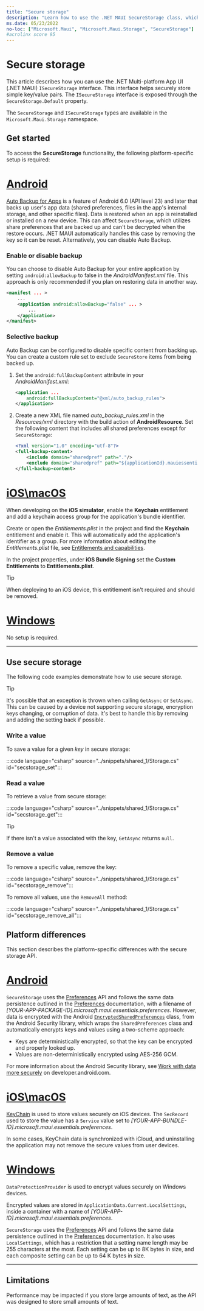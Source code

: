 ```yaml
---
title: "Secure storage"
description: "Learn how to use the .NET MAUI SecureStorage class, which helps securely store simple key/value pairs. This article discusses how to use the class, platform implementation specifics, and its limitations."
ms.date: 05/23/2022
no-loc: ["Microsoft.Maui", "Microsoft.Maui.Storage", "SecureStorage"]
#acrolinx score 95
---
```


# Secure storage

This article describes how you can use the .NET Multi-platform App UI (.NET MAUI) `ISecureStorage` interface. This interface helps securely store simple key/value pairs. The `ISecureStorage` interface is exposed through the `SecureStorage.Default` property.

The `SecureStorage` and `ISecureStorage` types are available in the `Microsoft.Maui.Storage` namespace.

## Get started

To access the **SecureStorage** functionality, the following platform-specific setup is required:

<!-- markdownlint-disable MD025 -->
# [Android](#tab/android)

<!-- .NET MAUI secure storage is only supported with Android 6.0 (API level 23) and later. -->
<!-- The above is true when using v1.0.0 of AndroidX.Security.Crypto. But MAUI is currently using v1.1.0-alpha03, which supports API21+. -->

[Auto Backup for Apps](https://developer.android.com/guide/topics/data/autobackup) is a feature of Android 6.0 (API level 23) and later that backs up user's app data (shared preferences, files in the app's internal storage, and other specific files). Data is restored when an app is reinstalled or installed on a new device. This can affect `SecureStorage`, which utilizes share preferences that are backed up and can't be decrypted when the restore occurs. .NET MAUI automatically handles this case by removing the key so it can be reset. Alternatively, you can disable Auto Backup.

### Enable or disable backup

You can choose to disable Auto Backup for your entire application by setting `android:allowBackup` to false in the _AndroidManifest.xml_ file. This approach is only recommended if you plan on restoring data in another way.

```xml
<manifest ... >
    ...
    <application android:allowBackup="false" ... >
        ...
    </application>
</manifest>
```

### Selective backup

Auto Backup can be configured to disable specific content from backing up. You can create a custom rule set to exclude `SecureStore` items from being backed up.

01. Set the `android:fullBackupContent` attribute in your _AndroidManifest.xml_:

    ```xml
    <application ...
        android:fullBackupContent="@xml/auto_backup_rules">
    </application>
    ```

01. Create a new XML file named _auto_backup_rules.xml_ in the _Resources/xml_ directory with the build action of **AndroidResource**. Set the following content that includes all shared preferences except for `SecureStorage`:

    ```xml
    <?xml version="1.0" encoding="utf-8"?>
    <full-backup-content>
        <include domain="sharedpref" path="."/>
        <exclude domain="sharedpref" path="${applicationId}.mauiessentials.xml"/>
    </full-backup-content>
    ```

# [iOS\macOS](#tab/ios)

When developing on the **iOS simulator**, enable the **Keychain** entitlement and add a keychain access group for the application's bundle identifier.

Create or open the _Entitlements.plist_ in the project and find the **Keychain** entitlement and enable it. This will automatically add the application's identifier as a group. For more information about editing the _Entitlements.plist_ file, see [Entitlements and capabilities](../../ios/deployment/entitlements.md).

In the project properties, under **iOS Bundle Signing** set the **Custom Entitlements** to **Entitlements.plist**.

> [!TIP]
> When deploying to an iOS device, this entitlement isn't required and should be removed.

# [Windows](#tab/windows)

No setup is required.

-----
<!-- markdownlint-enable MD025 -->

## Use secure storage

The following code examples demonstrate how to use secure storage.

> [!TIP]
> It's possible that an exception is thrown when calling `GetAsync` or `SetAsync`. This can be caused by a device not supporting secure storage, encryption keys changing, or corruption of data. it's best to handle this by removing and adding the setting back if possible.

### Write a value

To save a value for a given _key_ in secure storage:

:::code language="csharp" source="../snippets/shared_1/Storage.cs" id="secstorage_set":::

### Read a value

To retrieve a value from secure storage:

:::code language="csharp" source="../snippets/shared_1/Storage.cs" id="secstorage_get":::

> [!TIP]
> If there isn't a value associated with the key, `GetAsync` returns `null`.

### Remove a value

To remove a specific value, remove the key:

:::code language="csharp" source="../snippets/shared_1/Storage.cs" id="secstorage_remove":::

To remove all values, use the `RemoveAll` method:

:::code language="csharp" source="../snippets/shared_1/Storage.cs" id="secstorage_remove_all":::

## Platform differences

This section describes the platform-specific differences with the secure storage API.

<!-- markdownlint-disable MD025 -->
<!-- markdownlint-disable MD024 -->
# [Android](#tab/android)

`SecureStorage` uses the [Preferences](preferences.md) API and follows the same data persistence outlined in the [Preferences](preferences.md#persistence) documentation, with a filename of _[YOUR-APP-PACKAGE-ID].microsoft.maui.essentials.preferences_. However, data is encrypted with the Android [`EncryptedSharedPreferences`](https://developer.android.com/reference/androidx/security/crypto/EncryptedSharedPreferences) class, from the Android Security library, which wraps the `SharedPreferences` class and automatically encrypts keys and values using a two-scheme approach:

- Keys are deterministically encrypted, so that the key can be encrypted and properly looked up.
- Values are non-deterministically encrypted using AES-256 GCM.

For more information about the Android Security library, see [Work with data more securely](https://developer.android.com/topic/security/data) on developer.android.com.

# [iOS\macOS](#tab/ios)

[KeyChain](xref:Security.SecKeyChain) is used to store values securely on iOS devices. The `SecRecord` used to store the value has a `Service` value set to _[YOUR-APP-BUNDLE-ID].microsoft.maui.essentials.preferences_.

In some cases, KeyChain data is synchronized with iCloud, and uninstalling the application may not remove the secure values from user devices.

# [Windows](#tab/windows)

`DataProtectionProvider` is used to encrypt values securely on Windows devices. <!-- (/uwp/api/windows.security.cryptography.dataprotection.dataprotectionprovider) -->

Encrypted values are stored in `ApplicationData.Current.LocalSettings`, inside a container with a name of _[YOUR-APP-ID].microsoft.maui.essentials.preferences_.

`SecureStorage` uses the [Preferences](preferences.md) API and follows the same data persistence outlined in the [Preferences](preferences.md#persistence) documentation. It also uses `LocalSettings`, which has a restriction that a setting name length may be 255 characters at the most. Each setting can be up to 8K bytes in size, and each composite setting can be up to 64 K bytes in size.

-----
<!-- markdownlint-enable MD024 -->
<!-- markdownlint-enable MD025 -->

## Limitations

Performance may be impacted if you store large amounts of text, as the API was designed to store small amounts of text.
